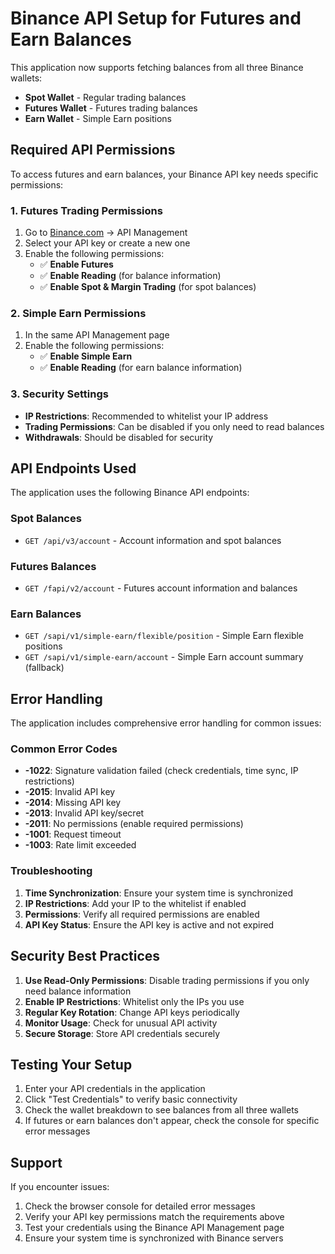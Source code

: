 # Binance API Setup for Futures and Earn Balances

This application now supports fetching balances from all three Binance wallets:
- **Spot Wallet** - Regular trading balances
- **Futures Wallet** - Futures trading balances  
- **Earn Wallet** - Simple Earn positions

## Required API Permissions

To access futures and earn balances, your Binance API key needs specific permissions:

### 1. Futures Trading Permissions
1. Go to [Binance.com](https://www.binance.com) → API Management
2. Select your API key or create a new one
3. Enable the following permissions:
   - ✅ **Enable Futures**
   - ✅ **Enable Reading** (for balance information)
   - ✅ **Enable Spot & Margin Trading** (for spot balances)

### 2. Simple Earn Permissions
1. In the same API Management page
2. Enable the following permissions:
   - ✅ **Enable Simple Earn**
   - ✅ **Enable Reading** (for earn balance information)

### 3. Security Settings
- **IP Restrictions**: Recommended to whitelist your IP address
- **Trading Permissions**: Can be disabled if you only need to read balances
- **Withdrawals**: Should be disabled for security

## API Endpoints Used

The application uses the following Binance API endpoints:

### Spot Balances
- `GET /api/v3/account` - Account information and spot balances

### Futures Balances  
- `GET /fapi/v2/account` - Futures account information and balances

### Earn Balances
- `GET /sapi/v1/simple-earn/flexible/position` - Simple Earn flexible positions
- `GET /sapi/v1/simple-earn/account` - Simple Earn account summary (fallback)

## Error Handling

The application includes comprehensive error handling for common issues:

### Common Error Codes
- **-1022**: Signature validation failed (check credentials, time sync, IP restrictions)
- **-2015**: Invalid API key
- **-2014**: Missing API key  
- **-2013**: Invalid API key/secret
- **-2011**: No permissions (enable required permissions)
- **-1001**: Request timeout
- **-1003**: Rate limit exceeded

### Troubleshooting
1. **Time Synchronization**: Ensure your system time is synchronized
2. **IP Restrictions**: Add your IP to the whitelist if enabled
3. **Permissions**: Verify all required permissions are enabled
4. **API Key Status**: Ensure the API key is active and not expired

## Security Best Practices

1. **Use Read-Only Permissions**: Disable trading permissions if you only need balance information
2. **Enable IP Restrictions**: Whitelist only the IPs you use
3. **Regular Key Rotation**: Change API keys periodically
4. **Monitor Usage**: Check for unusual API activity
5. **Secure Storage**: Store API credentials securely

## Testing Your Setup

1. Enter your API credentials in the application
2. Click "Test Credentials" to verify basic connectivity
3. Check the wallet breakdown to see balances from all three wallets
4. If futures or earn balances don't appear, check the console for specific error messages

## Support

If you encounter issues:
1. Check the browser console for detailed error messages
2. Verify your API key permissions match the requirements above
3. Test your credentials using the Binance API Management page
4. Ensure your system time is synchronized with Binance servers 